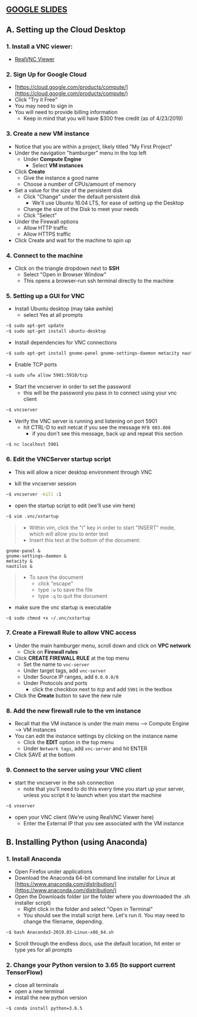 ## [GOOGLE SLIDES](https://docs.google.com/presentation/d/1rZEN2YBXvk--e-LliGVryP1cPCMPWOoHTbaKHMz3aak/edit?usp=sharing)

## A. Setting up the Cloud Desktop

### 1. Install a VNC viewer:
* [RealVNC Viewer](https://www.realvnc.com/en/connect/download/viewer/)

### 2. Sign Up for Google Cloud
* [https://cloud.google.com/products/compute/](https://cloud.google.com/products/compute/)
* Click "Try it Free"
* You may need to sign in
* You will need to provide billing information
    * Keep in mind that you will have $300 free credit (as of 4/23/2019)


### 3. Create a new VM instance
* Notice that you are within a project, likely titled "My First Project"
* Under the navigation "hamburger" menu in the top left
    * Under **Compute Engine**
        * Select **VM instances**
* Click **Create**
    * Give the instance a good name
    * Choose a number of CPUs/amount of memory
* Set a value for the size of the persistent disk
    * Click "Change" under the default persistent disk
        *  We'll use Ubuntu 16.04 LTS, for ease of setting up the Desktop
    * Change the size of the Disk to meet your needs
    * Click "Select"
* Under the Firewall options
    * Allow HTTP traffic
    * Allow HTTPS traffic
* Click Create and wait for the machine to spin up

### 4. Connect to the machine
* Click on the triangle dropdown next to **SSH**
    * Select "Open in Browser Window"
    * This opens a browser-run ssh terminal directly to the machine


### 5. Setting up a GUI for VNC
* Install Ubuntu desktop (may take awhile)
    * select Yes at all prompts

```bash
~$ sudo apt-get update
~$ sudo apt-get install ubuntu-desktop
```

* Install dependencies for VNC connections

```bash
~$ sudo apt-get install gnome-panel gnome-settings-daemon metacity nautilus gnome-terminal vnc4server
```

* Enable TCP ports
```bash
~$ sudo ufw allow 5901:5910/tcp
```

* Start the vncserver in order to set the password
    * this will be the password you pass in to connect using your vnc client

```bash
~$ vncserver
```
* Verify the VNC server is running and listening on port 5901
    * hit CTRL-D to exit netcat if you see the message `RFB 003.008`
        * if you don't see this message, back up and repeat this section

```bash
~$ nc localhost 5901
```

### 6. Edit the VNCServer startup script
* This will allow a nicer desktop environment through VNC

* kill the vncserver session

```bash
~$ vncserver -kill :1
```

* open the startup script to edit (we'll use vim here)

```bash
~$ vim .vnc/xstartup
```

> * Within vim, click the "i" key in order to start "INSERT" mode, which will allow you to enter text
> * Insert this text at the bottom of the document:

```vim
gnome-panel &
gnome-settings-daemon &
metacity &
nautilus &
```

> * To save the document
>   * click "escape"
>   * type `:w` to save the file
>   * type `:q` to quit the document

* make sure the vnc startup is executable

```
~$ sudo chmod +x ~/.vnc/xstartup
```

### 7. Create a Firewall Rule to allow VNC access
* Under the main hamburger menu, scroll down and click on **VPC network**
    * Click on **Firewall rules**
* Click **CREATE FIREWALL RULE** at the top menu
    * Set the name to `vnc-server`
    * Under target tags, add `vnc-server`
    * Under Source IP ranges, add `0.0.0.0/0`
    * Under Protocols and ports
        * click the checkbox next to *tcp* and add `5901` in the textbox
* Click the **Create** button to save the new rule

### 8. Add the new firewall rule to the vm instance
* Recall that the VM instance is under the main menu --> Compute Engine --> VM instances
* You can edit the instance settings by clicking on the instance name
    * Click the **EDIT** option in the top menu
    * Under `Network tags`, add `vnc-server` and hit ENTER
* Click SAVE at the bottom

### 9. Connect to the server using your VNC client
* start the vncserver in the ssh connection
    * note that you'll need to do this every time you start up your server, unless you script it to launch when you start the machine

```bash
~$ vnserver
```

* open your VNC client (We're using RealVNC Viewer here)
    * Enter the External IP that you see associated with the VM instance





## B. Installing Python (using Anaconda)

### 1. Install Anaconda
* Open Firefox under applications
* Download the Anaconda 64-bit command line installer for Linux at [https://www.anaconda.com/distribution/](https://www.anaconda.com/distribution/)
* Open the Downloads folder (or the folder where you downloaded the .sh installer script)
    * Right click in the folder and select "Open in Terminal"
    * You should see the install script here. Let's run it. You may need to change the filename, depending.

```bash
~$ bash Anaconda3-2019.03-Linux-x86_64.sh
```

* Scroll through the endless docs, use the default location, hit enter or type yes for all prompts

### 2. Change your Python version to 3.65 (to support current TensorFlow)
* close all terminals
* open a new terminal
* install the new python version

```bash
~$ conda install python=3.6.5
```
